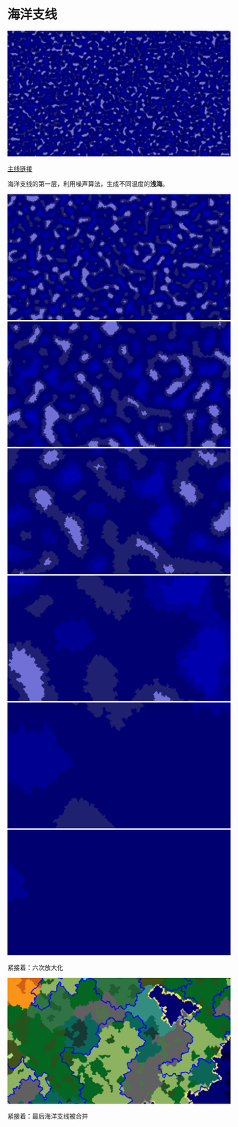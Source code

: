 # 海洋支线

![](../resources/layers/ocean/0.png)

[主线链接](2.2-main-layer.md#混合海洋)

海洋支线的第一层，利用噪声算法，生成不同温度的**浅海**。

![](../resources/layers/ocean/1.png) ![](../resources/layers/ocean/2.png) ![](../resources/layers/ocean/3.png) ![](../resources/layers/ocean/4.png) ![](../resources/layers/ocean/5.png) ![](../resources/layers/ocean/6.png)

紧接着：六次放大化

![](../resources/layers/main/31.png)

紧接着：最后海洋支线被合并

